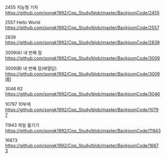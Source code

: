 









2455 지능형 기차 https://github.com/songk1992/Cpp_Study/blob/master/BackjoonCode/2455




2557 Hello World https://github.com/songk1992/Cpp_Study/blob/master/BackjoonCode/2557



2839 https://github.com/songk1992/Cpp_Study/blob/master/BackjoonCode/2839



3009(A) 네 번째 점 https://github.com/songk1992/Cpp_Study/blob/master/BackjoonCode/3009

3009(B) 네 번째 점(배열답) https://github.com/songk1992/Cpp_Study/blob/master/BackjoonCode/3009(B)





3046 R2 https://github.com/songk1992/Cpp_Study/blob/master/BackjoonCode/3046





10797 10부제 https://github.com/songk1992/Cpp_Study/blob/master/BackjoonCode/10797



11943 파일 옮기기 https://github.com/songk1992/Cpp_Study/blob/master/BackjoonCode/11943





16673 https://github.com/songk1992/Cpp_Study/blob/master/BackjoonCode/16673

